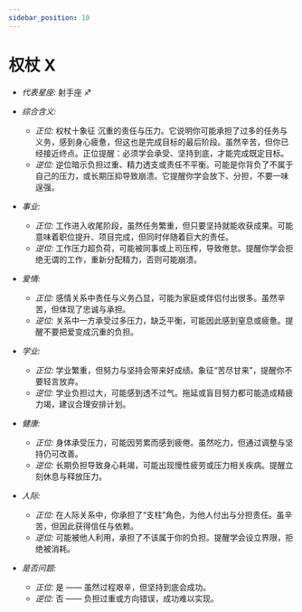 ```yaml
---
sidebar_position: 10
---
```


# 权杖 X

- *代表星座:* 射手座 ♐️
- *综合含义:* 
  - *正位:* 权杖十象征 沉重的责任与压力。它说明你可能承担了过多的任务与义务，感到身心疲惫，但这也是完成目标的最后阶段。虽然辛苦，但你已经接近终点。正位提醒：必须学会承受、坚持到底，才能完成既定目标。
  - *逆位:* 逆位暗示负担过重、精力透支或责任不平衡。可能是你背负了不属于自己的压力，或长期压抑导致崩溃。它提醒你学会放下、分担，不要一味逞强。
    
- *事业:* 
  - *正位:* 工作进入收尾阶段，虽然任务繁重，但只要坚持就能收获成果。可能意味着职位提升、项目完成，但同时伴随着巨大的责任。
  - *逆位:* 工作压力超负荷，可能被同事或上司压榨，导致倦怠。提醒你学会拒绝无谓的工作，重新分配精力，否则可能崩溃。
    
- *爱情:* 
  - *正位:* 感情关系中责任与义务凸显，可能为家庭或伴侣付出很多。虽然辛苦，但体现了忠诚与承担。
  - *逆位:* 关系中一方承受过多压力，缺乏平衡，可能因此感到窒息或疲惫。提醒不要把爱变成沉重的负担。
    
- *学业:* 
  - *正位:* 学业繁重，但努力与坚持会带来好成绩。象征“苦尽甘来”，提醒你不要轻言放弃。
  - *逆位:* 学业负担过大，可能感到透不过气。拖延或盲目努力都可能造成精疲力竭，建议合理安排计划。
    
- *健康:* 
  - *正位:* 身体承受压力，可能因劳累而感到疲倦。虽然吃力，但通过调整与坚持仍可改善。
  - *逆位:* 长期负担导致身心耗竭，可能出现慢性疲劳或压力相关疾病。提醒立刻休息与释放压力。
    
- *人际:* 
  - *正位:* 在人际关系中，你承担了“支柱”角色，为他人付出与分担责任。虽辛苦，但因此获得信任与依赖。
  - *逆位:* 可能被他人利用，承担了不该属于你的负担。提醒学会设立界限，拒绝被消耗。

    
- *是否问题:* 
  - *正位:* 是 —— 虽然过程艰辛，但坚持到底会成功。
  - *逆位:* 否 —— 负担过重或方向错误，成功难以实现。
